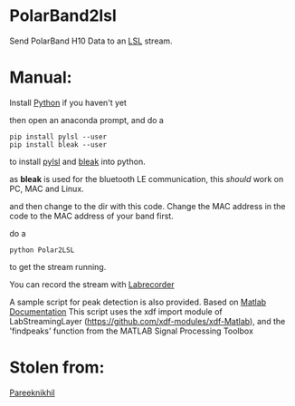 # PolarBand2lsl
Send PolarBand H10 Data to an [LSL](https://github.com/sccn/labstreaminglayer) stream.

# Manual:
Install [Python](https://www.anaconda.com/) if you haven't yet

then open an anaconda prompt, and do a 

```
pip install pylsl --user
pip install bleak --user
```

to install [pylsl](https://pypi.org/project/pylsl/) and [bleak](https://bleak.readthedocs.io/en/latest/) into python.

as **bleak** is used for the bluetooth LE communication, this *should* work on PC, MAC and Linux. 

and then change to the dir with this code.
Change the MAC address in the code to the MAC address of your band first.

do a 

``` 
python Polar2LSL
```

to get the stream running.

You can record the stream with [Labrecorder](https://github.com/labstreaminglayer/App-LabRecorder/releases)

A sample script for peak detection is also provided. Based on [Matlab Documentation](https://nl.mathworks.com/help/wavelet/ug/r-wave-detection-in-the-ecg.html])
This script uses the xdf import module of LabStreamingLayer (https://github.com/xdf-modules/xdf-Matlab), and the 'findpeaks' function from the MATLAB Signal Processing Toolbox

# Stolen from:
[Pareeknikhil](https://towardsdatascience.com/creating-a-data-stream-with-polar-device-a5c93c9ccc59)
